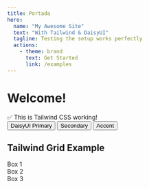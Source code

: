 ```yaml
---
title: Portada
hero:
  name: "My Awesome Site"
  text: "With Tailwind & DaisyUI"
  tagline: Testing the setup works perfectly
  actions:
    - theme: brand
      text: Get Started
      link: /examples
---
```


# Welcome!

<div class="bg-blue-500 text-white p-4 rounded-lg my-4">
  ✅ This is Tailwind CSS working!
</div>

<div class="flex gap-2 flex-wrap my-4">
  <button class="btn btn-primary">DaisyUI Primary</button>
  <button class="btn btn-secondary">Secondary</button>
  <button class="btn btn-accent">Accent</button>
</div>

## Tailwind Grid Example

<div class="grid grid-cols-3 gap-4 my-4">
  <div class="bg-red-100 p-4 rounded text-center">Box 1</div>
  <div class="bg-green-100 p-4 rounded text-center">Box 2</div>
  <div class="bg-blue-100 p-4 rounded text-center">Box 3</div>
</div>

